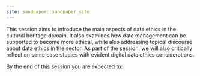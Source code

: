 ```yaml
---
site: sandpaper::sandpaper_site
---
```


This session aims to introduce the main aspects of data ethics in the cultural heritage domain. It also examines how data management can be supported to become more ethical, while also addressing topical discourse about data ethics in the sector. As part of the session, we will also critically reflect on some case studies with evident digital data ethics considerations. 

 

By the end of this session you are expected to: 

 

